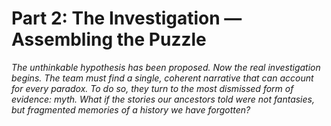 # Part 2: The Investigation — Assembling the Puzzle

*The unthinkable hypothesis has been proposed. Now the real investigation begins. The team must find a single, coherent narrative that can account for every paradox. To do so, they turn to the most dismissed form of evidence: myth. What if the stories our ancestors told were not fantasies, but fragmented memories of a history we have forgotten?*
